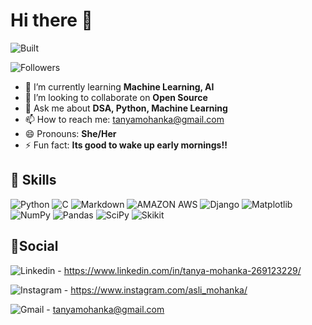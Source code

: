 # Hi there 👋

![Built](http://ForTheBadge.com/images/badges/built-with-love.svg) 

![Followers](https://img.shields.io/github/followers/Tanya-1109.svg?style=social&label=Follow&maxAge=2592000)


- 🌱 I’m currently learning **Machine Learning, AI**
- 👯 I’m looking to collaborate on **Open Source**
- 💬 Ask me about **DSA, Python, Machine Learning**
- 📫 How to reach me: tanyamohanka@gmail.com
- 😄 Pronouns: **She/Her**
- ⚡ Fun fact: **Its good to wake up early mornings!!**

## 🚀 Skills
![Python](https://img.shields.io/badge/Python-3776AB?style=for-the-badge&logo=python&logoColor=white) ![C](https://img.shields.io/badge/C-00599C?style=for-the-badge&logo=c&logoColor=white) ![Markdown](https://img.shields.io/badge/Markdown-000000?style=for-the-badge&logo=markdown&logoColor=white) ![AMAZON AWS](https://img.shields.io/badge/Amazon_AWS-232F3E?style=for-the-badge&logo=amazon-aws&logoColor=white) ![Django](https://img.shields.io/badge/Django-092E20?style=for-the-badge&logo=django&logoColor=white) ![Matplotlib](https://img.shields.io/badge/Matplotlib-%23ffffff.svg?style=for-the-badge&logo=Matplotlib&logoColor=black) ![NumPy](https://img.shields.io/badge/numpy-%23013243.svg?style=for-the-badge&logo=numpy&logoColor=white) ![Pandas](https://img.shields.io/badge/pandas-%23150458.svg?style=for-the-badge&logo=pandas&logoColor=white) ![SciPy](https://img.shields.io/badge/SciPy-%230C55A5.svg?style=for-the-badge&logo=scipy&logoColor=%white) ![Skikit](https://img.shields.io/badge/Scikit-Learn-%230C55A5.svg?style=for-the-badge&logo=scikit-Learn&logoColor=%yellow)

## 📱Social
![Linkedin](https://img.shields.io/badge/LinkedIn-0077B5?style=for-the-badge&logo=linkedin&logoColor=white) - https://www.linkedin.com/in/tanya-mohanka-269123229/

![Instagram](https://img.shields.io/badge/Instagram-E4405F?style=for-the-badge&logo=instagram&logoColor=white) - https://www.instagram.com/asli_mohanka/

![Gmail](https://img.shields.io/badge/Gmail-D14836?style=for-the-badge&logo=gmail&logoColor=white) - tanyamohanka@gmail.com








